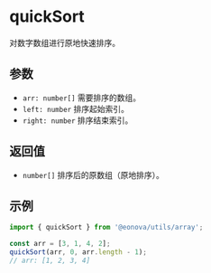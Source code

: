 # quickSort

对数字数组进行原地快速排序。

## 参数
- `arr: number[]`  需要排序的数组。
- `left: number`  排序起始索引。
- `right: number`  排序结束索引。

## 返回值
- `number[]`  排序后的原数组（原地排序）。

## 示例
```ts
import { quickSort } from '@eonova/utils/array';

const arr = [3, 1, 4, 2];
quickSort(arr, 0, arr.length - 1);
// arr: [1, 2, 3, 4]
``` 
